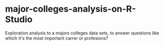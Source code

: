 # major-colleges-analysis-on-R-Studio
Exploration analysis to a majors colleges data sets, to answer questions like which it's the most important carrer or profesions?

